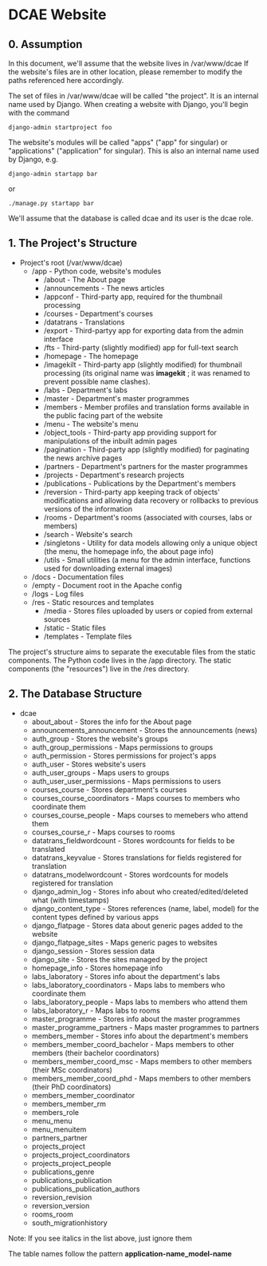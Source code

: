 # DCAE Website


## 0. Assumption

In this document, we'll assume that the website lives in /var/www/dcae
If the website's files are in other location, please remember to modify the paths referenced here accordingly.

The set of files in /var/www/dcae will be called "the project". It is an internal name used by Django. When creating a website with Django, you'll begin with the command
```
django-admin startproject foo
```

The website's modules will be called "apps" ("app" for singular) or "applications" ("application" for singular). This is also an internal name used by Django, e.g.
```
django-admin startapp bar
```
or
```
./manage.py startapp bar
```

We'll assume that the database is called dcae and its user is the dcae role.


## 1. The Project's Structure

* Project's root (/var/www/dcae)
	* /app - Python code, website's modules
		- /about - The About page
		- /announcements - The news articles
		- /appconf - Third-party app, required for the thumbnail processing
		- /courses - Department's courses
		- /datatrans - Translations
		- /export - Third-partyy app for exporting data from the admin interface
		- /fts - Third-party (slightly modified) app for full-text search
		- /homepage - The homepage
		- /imagekilt - Third-party app (slightly modified) for thumbnail processing (its original name was **imagekit** ; it was renamed to prevent possible name clashes).
		- /labs - Department's labs
		- /master - Department's master programmes
		- /members - Member profiles and translation forms available in the public facing part of the website
		- /menu - The website's menu
		- /object_tools - Third-party app providing support for manipulations of the inbuilt admin pages
		- /pagination - Third-party app (slightly modified) for paginating the news archive pages
		- /partners - Department's partners for the master programmes
		- /projects - Department's research projects
		- /publications - Publications by the Department's members
		- /reversion - Third-party app keeping track of objects' modifications and allowing data recovery or rollbacks to previous versions of the information
		- /rooms - Department's rooms (associated with courses, labs or members)
		- /search - Website's search
		- /singletons - Utility for data models allowing only a unique object (the menu, the homepage info, the about page info)
		- /utils - Small utilities (a menu for the admin interface, functions used for downloading external images)
	* /docs - Documentation files
	* /empty - Document root in the Apache config
	* /logs - Log files
	* /res - Static resources and templates
		- /media - Stores files uploaded by users or copied from external sources
		- /static - Static files
		- /templates - Template files

The project's structure aims to separate the executable files from the static components. The Python code lives in the /app directory. The static components (the "resources") live in the /res directory.

## 2. The Database Structure

* dcae
	* about_about - Stores the info for the About page
	* announcements_announcement - Stores the announcements (news)
	* auth_group - Stores the website's groups
	* auth_group_permissions - Maps permissions to groups
	* auth_permission - Stores permissions for project's apps
	* auth_user - Stores website's users
	* auth_user_groups - Maps users to groups
	* auth_user_user_permissions - Maps permissions to users
	* courses_course - Stores department's courses
	* courses_course_coordinators - Maps courses to members who coordinate them
	* courses_course_people - Maps courses to memebers who attend them
	* courses_course_r - Maps courses to rooms
	* datatrans_fieldwordcount - Stores wordcounts for fields to be translated
	* datatrans_keyvalue - Stores translations for fields registered for translation
	* datatrans_modelwordcount - Stores wordcounts for models registered for translation
	* django_admin_log - Stores info about who created/edited/deleted what (with timestamps)
	* django_content_type - Stores references (name, label, model) for the content types defined by various apps
	* django_flatpage - Stores data about generic pages added to the website
	* django_flatpage_sites - Maps generic pages to websites
	* django_session - Stores session data
	* django_site - Stores the sites managed by the project
	* homepage_info - Stores homepage info
	* labs_laboratory - Stores info about the department's labs
	* labs_laboratory_coordinators - Maps labs to members who coordinate them
	* labs_laboratory_people - Maps labs to members who attend them
	* labs_laboratory_r - Maps labs to rooms
	* master_programme - Stores info about the master programmes
	* master_programme_partners - Maps master programmes to partners
	* members_member - Stores info about the department's members
	* members_member_coord_bachelor - Maps members to other members (their bachelor coordinators)
	* members_member_coord_msc - Maps members to other members (their MSc coordinators)
	* members_member_coord_phd - Maps members to other members (their PhD coordinators)
	* members_member_coordinator
	* members_member_rm
	* members_role
	* menu_menu
	* menu_menuitem
	* partners_partner
	* projects_project
	* projects_project_coordinators
	* projects_project_people
	* publications_genre
	* publications_publication
	* publications_publication_authors
	* reversion_revision
	* reversion_version
	* rooms_room
	* south_migrationhistory

Note: If you see italics in the list above, just ignore them

The table names follow the pattern **application-name_model-name**
